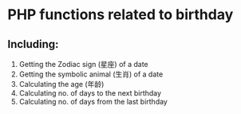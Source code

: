 # PHP functions related to birthday
## Including:
 1. Getting the Zodiac sign (星座) of a date
 2. Getting the symbolic animal (生肖) of a date
 3. Calculating the age (年龄)
 4. Calculating no. of days to the next birthday
 5. Calculating no. of days from the last birthday
